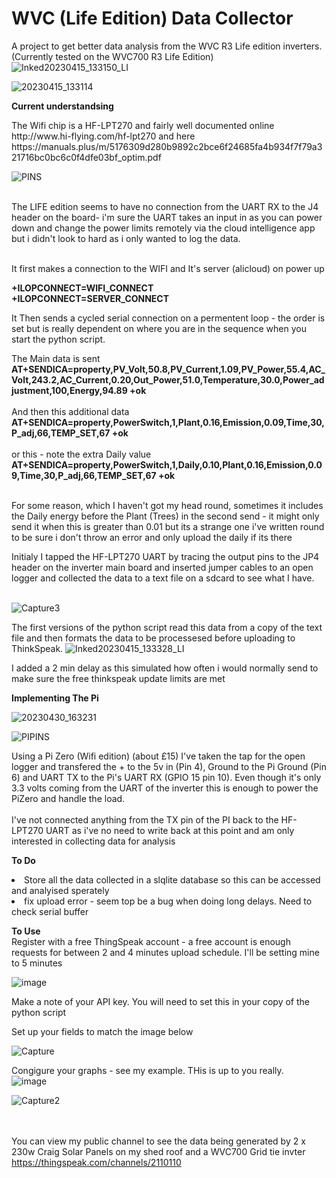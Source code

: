 # WVC (Life Edition) Data Collector
A project to get better data analysis from the WVC R3 Life edition inverters. (Currently tested on the WVC700 R3 Life Edition)
![Inked20230415_133150_LI](https://user-images.githubusercontent.com/18092613/234235327-2c00d303-561b-4173-b354-c25f6d245ed6.jpg)

![20230415_133114](https://user-images.githubusercontent.com/18092613/234233316-eb3c3f2d-cd98-4a34-8e79-3b9246bc3d0d.jpg)

<b>Current understandsing</b>
<p>The Wifi chip is a HF-LPT270 and fairly well documented online http://www.hi-flying.com/hf-lpt270 and here https://manuals.plus/m/5176309d280b9892c2bce6f24685fa4b934f7f79a321716bc0bc6c0f4dfe03bf_optim.pdf
</p>

![PINS](https://user-images.githubusercontent.com/18092613/234236983-367b608f-5a6a-4150-9e70-705137ed0e23.jpg)

<br>
The LIFE edition seems to have no connection from the UART RX to the J4 header on the board- i'm sure the UART takes an input in as you can power down and change the power limits remotely via the cloud intelligence app but i didn't look to hard as i only wanted to log the data.

<p></br>It first makes a connection to the WIFI and It's server (alicloud) on power up</br></p>

<b>+ILOPCONNECT=WIFI_CONNECT</br>
+ILOPCONNECT=SERVER_CONNECT</b>

It Then sends a cycled serial connection on a permentent loop - the order is set but is really dependent on where you are in the sequence when you start the python script.

The Main data is sent</br>
<b>
AT+SENDICA=property,PV_Volt,50.8,PV_Current,1.09,PV_Power,55.4,AC_Volt,243.2,AC_Current,0.20,Out_Power,51.0,Temperature,30.0,Power_adjustment,100,Energy,94.89
+ok<br></br>
</b>
And then this additional data</br>
<b>
AT+SENDICA=property,PowerSwitch,1,Plant,0.16,Emission,0.09,Time,30,P_adj,66,TEMP_SET,67
+ok
</b></br><br>
or this - note the extra Daily value</br> 
<b>
AT+SENDICA=property,PowerSwitch,1,Daily,0.10,Plant,0.16,Emission,0.09,Time,30,P_adj,66,TEMP_SET,67
+ok</br></br>
</b>
<p>For some reason, which I haven't got my head round, sometimes it includes the Daily energy before the Plant (Trees) in the second send - it might only send it when this is greater than 0.01 but its a strange one i've written round to be sure i don't throw an error and only upload the daily if its there</p>

Initialy I tapped the HF-LPT270 UART by tracing the output pins to the JP4 header on the inverter main board and inserted jumper cables to an open logger and collected the data to a text file on a sdcard to see what I have.</br></br>

![Capture3](https://user-images.githubusercontent.com/18092613/234678467-3cc8e391-3103-483f-9b58-dfbc72d7a9f2.JPG)


The first versions of the python script read this data from a copy of the text file and then formats the data to be processesed before uploading to ThinkSpeak.
![Inked20230415_133328_LI](https://user-images.githubusercontent.com/18092613/234235022-c4843dd2-7ab7-402a-93a3-801890a17e90.jpg)

I added a 2 min delay as this simulated how often i would normally send to make sure the free thinkspeak update limits are met

<b>Implementing The Pi</b>

![20230430_163231](https://user-images.githubusercontent.com/18092613/235365455-16fb6488-a7b9-40fe-8787-7cbd85594602.jpg)

![PIPINS](https://user-images.githubusercontent.com/18092613/234257432-985cef0f-196d-4d22-b502-a0df802867ba.JPG)

Using a Pi Zero (Wifi edition) (about £15) I've taken the tap for the open logger and transfered the + to the 5v in (Pin 4), Ground to  the Pi Ground (Pin 6) and UART TX to the Pi's UART RX (GPIO 15 pin 10).  Even though it's only 3.3 volts coming from the UART of the inverter this is enough to power the PiZero and handle the load.  <br><br>
I've not connected anything from the TX pin of the PI back to the HF-LPT270 UART as i've no need to write back at this point and am only interested in collecting data for analysis


<b>To Do</b>
<li>Store all the data collected in a slqlite database so this can be accessed and analyised sperately<br>
<li>fix upload error - seem top be a bug when doing long delays.  Need to check serial buffer<br>


<b>To Use</b><br>
Register with a free ThingSpeak account - a free account is enough requests for between 2 and 4 minutes upload schedule.  I'll be setting mine to 5 minutes

![image](https://user-images.githubusercontent.com/18092613/233067232-51e05831-b3dd-4651-9f8d-82283e4708a2.png)
  
Make a note of your API key.  You will need to set this in your copy of the python script

Set up your fields to match the image below
  
![Capture](https://user-images.githubusercontent.com/18092613/234677141-04bc95c9-53bc-4499-9972-5cbd558222a9.JPG)


Congigure your graphs - see my example.  THis is up to you really.  
![image](https://user-images.githubusercontent.com/18092613/233067629-367b6bb4-da00-4a8c-bce7-14bc63fc9550.png)
  
 ![Capture2](https://user-images.githubusercontent.com/18092613/234677349-48bf4ba5-0e97-47fc-b27d-e848fbc75767.JPG)

 <BR><BR>
 You can view my public channel to see the data being generated by 2 x 230w Craig Solar Panels on my shed roof and a WVC700 Grid tie invter<BR>
 https://thingspeak.com/channels/2110110

